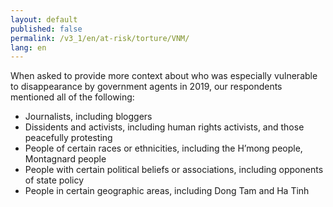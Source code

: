 ```yaml
---
layout: default
published: false
permalink: /v3_1/en/at-risk/torture/VNM/
lang: en
---
```


When asked to provide more context about who was especially vulnerable to disappearance by government agents in 2019, our respondents mentioned all of the following:

-	Journalists, including bloggers 
-	Dissidents and activists, including human rights activists, and those peacefully protesting 
-	People of certain races or ethnicities, including the H’mong people, Montagnard people
-	People with certain political beliefs or associations, including opponents of state policy
-	People in certain geographic areas, including Dong Tam and Ha Tinh

